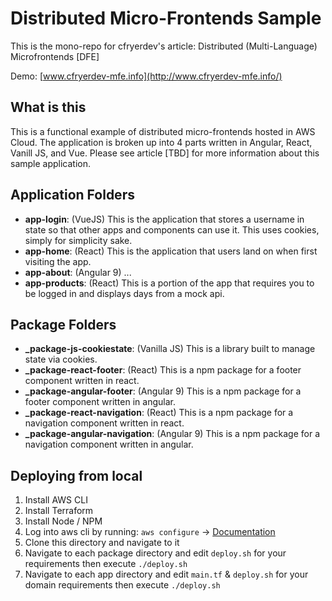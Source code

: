 # Distributed Micro-Frontends Sample
This is the mono-repo for cfryerdev's article: Distributed (Multi-Language) Microfrontends [DFE]

Demo: [www.cfryerdev-mfe.info](http://www.cfryerdev-mfe.info/)

## What is this
This is a functional example of distributed micro-frontends hosted in AWS Cloud. The application is broken up into 4 parts written in Angular, React, Vanill JS, and Vue. Please see article [TBD] for more information about this sample application.

## Application Folders

* **app-login**: (VueJS) This is the application that stores a username in state so that other apps and components can use it. This uses cookies, simply for simplicity sake.
* **app-home**: (React) This is the application that users land on when first visiting the app.
* **app-about**: (Angular 9) ...
* **app-products**: (React) This is a portion of the app that requires you to be logged in and displays days from a mock api.

## Package Folders

* **_package-js-cookiestate**: (Vanilla JS) This is a library built to manage state via cookies.
* **_package-react-footer**: (React) This is a npm package for a footer component written in react.
* **_package-angular-footer**: (Angular 9) This is a npm package for a footer component written in angular.
* **_package-react-navigation**: (React) This is a npm package for a navigation component written in react.
* **_package-angular-navigation**: (Angular 9) This is a npm package for a navigation component written in angular.

## Deploying from local

1) Install AWS CLI
2) Install Terraform
3) Install Node / NPM
4) Log into aws cli by running: `aws configure` -> [Documentation](https://docs.aws.amazon.com/cli/latest/userguide/cli-chap-configure.html)
5) Clone this directory and navigate to it
6) Navigate to each package directory and edit `deploy.sh` for your requirements then execute `./deploy.sh`
7) Navigate to each app directory and edit `main.tf` & `deploy.sh` for your domain requirements then execute `./deploy.sh`